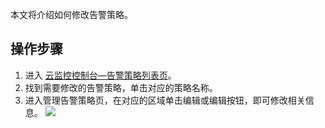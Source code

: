 本文将介绍如何修改告警策略。

## 操作步骤

1. 进入 [云监控控制台—告警策略列表页](https://console.cloud.tencent.com/monitor/alarm2/policy)。
2. 找到需要修改的告警策略，单击对应的策略名称。
3. 进入管理告警策略页，在对应的区域单击编辑或编辑按钮，即可修改相关信息。
![](https://qcloudimg.tencent-cloud.cn/raw/e15fb2a7b453fcbabf447deefd2cc177.png)


